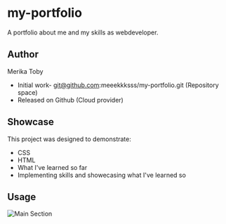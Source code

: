 # my-portfolio
A portfolio about me and my skills as webdeveloper.

## Author
Merika Toby
* Initial work- git@github.com:meeekkksss/my-portfolio.git (Repository space)
* Released on Github (Cloud provider)

## Showcase 
This project was designed to demonstrate: 
* CSS 
* HTML
* What I've learned so far
* Implementing skills and showecasing what I've learned so 

## Usage 

![Main Section](./assets/MAIN%20SECTION.png)